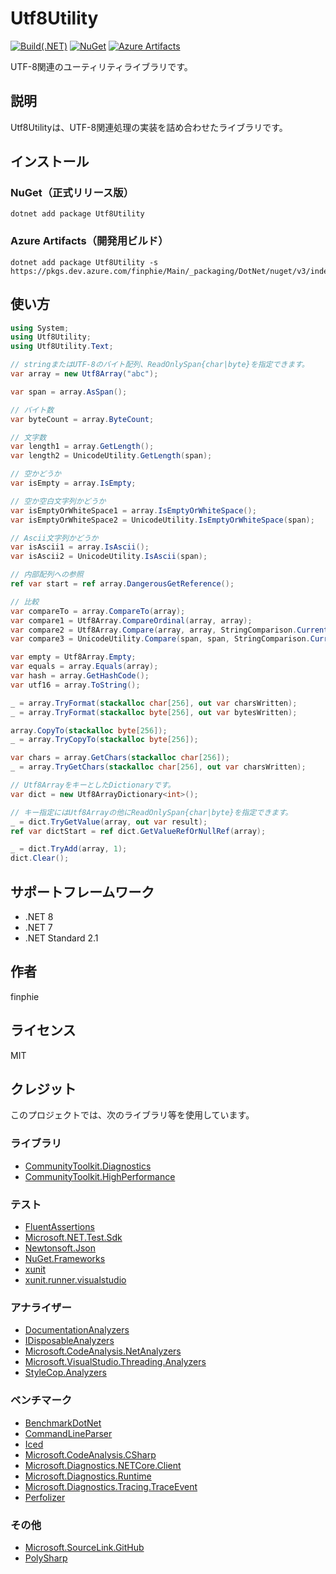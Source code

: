 # Utf8Utility

[![Build(.NET)](https://github.com/finphie/Utf8Utility/actions/workflows/build-dotnet.yml/badge.svg)](https://github.com/finphie/Utf8Utility/actions/workflows/build-dotnet.yml)
[![NuGet](https://img.shields.io/nuget/v/Utf8Utility?color=0078d4&label=NuGet)](https://www.nuget.org/packages/Utf8Utility/)
[![Azure Artifacts](https://feeds.dev.azure.com/finphie/7af9aa4d-c550-43af-87a5-01539b2d9934/_apis/public/Packaging/Feeds/DotNet/Packages/72c69351-0c11-40f2-8853-5712bf32468d/Badge)](https://dev.azure.com/finphie/Main/_artifacts/feed/DotNet/NuGet/Utf8Utility?preferRelease=true)

UTF-8関連のユーティリティライブラリです。

## 説明

Utf8Utilityは、UTF-8関連処理の実装を詰め合わせたライブラリです。

## インストール

### NuGet（正式リリース版）

```shell
dotnet add package Utf8Utility
```

### Azure Artifacts（開発用ビルド）

```shell
dotnet add package Utf8Utility -s https://pkgs.dev.azure.com/finphie/Main/_packaging/DotNet/nuget/v3/index.json
```

## 使い方

```csharp
using System;
using Utf8Utility;
using Utf8Utility.Text;

// stringまたはUTF-8のバイト配列、ReadOnlySpan{char|byte}を指定できます。
var array = new Utf8Array("abc");

var span = array.AsSpan();

// バイト数
var byteCount = array.ByteCount;

// 文字数
var length1 = array.GetLength();
var length2 = UnicodeUtility.GetLength(span);

// 空かどうか
var isEmpty = array.IsEmpty;

// 空か空白文字列かどうか
var isEmptyOrWhiteSpace1 = array.IsEmptyOrWhiteSpace();
var isEmptyOrWhiteSpace2 = UnicodeUtility.IsEmptyOrWhiteSpace(span);

// Ascii文字列かどうか
var isAscii1 = array.IsAscii();
var isAscii2 = UnicodeUtility.IsAscii(span);

// 内部配列への参照
ref var start = ref array.DangerousGetReference();

// 比較
var compareTo = array.CompareTo(array);
var compare1 = Utf8Array.CompareOrdinal(array, array);
var compare2 = Utf8Array.Compare(array, array, StringComparison.CurrentCulture);
var compare3 = UnicodeUtility.Compare(span, span, StringComparison.CurrentCulture);

var empty = Utf8Array.Empty;
var equals = array.Equals(array);
var hash = array.GetHashCode();
var utf16 = array.ToString();

_ = array.TryFormat(stackalloc char[256], out var charsWritten);
_ = array.TryFormat(stackalloc byte[256], out var bytesWritten);

array.CopyTo(stackalloc byte[256]);
_ = array.TryCopyTo(stackalloc byte[256]);

var chars = array.GetChars(stackalloc char[256]);
_ = array.TryGetChars(stackalloc char[256], out var charsWritten);

// Utf8ArrayをキーとしたDictionaryです。
var dict = new Utf8ArrayDictionary<int>();

// キー指定にはUtf8Arrayの他にReadOnlySpan{char|byte}を指定できます。
_ = dict.TryGetValue(array, out var result);
ref var dictStart = ref dict.GetValueRefOrNullRef(array);

_ = dict.TryAdd(array, 1);
dict.Clear();
```

## サポートフレームワーク

- .NET 8
- .NET 7
- .NET Standard 2.1

## 作者

finphie

## ライセンス

MIT

## クレジット

このプロジェクトでは、次のライブラリ等を使用しています。

### ライブラリ

- [CommunityToolkit.Diagnostics](https://github.com/CommunityToolkit/dotnet)
- [CommunityToolkit.HighPerformance](https://github.com/CommunityToolkit/dotnet)

### テスト

- [FluentAssertions](https://github.com/fluentassertions/fluentassertions)
- [Microsoft.NET.Test.Sdk](https://github.com/microsoft/vstest)
- [Newtonsoft.Json](https://github.com/JamesNK/Newtonsoft.Json)
- [NuGet.Frameworks](https://github.com/NuGet/NuGet.Client)
- [xunit](https://github.com/xunit/xunit)
- [xunit.runner.visualstudio](https://github.com/xunit/visualstudio.xunit)

### アナライザー

- [DocumentationAnalyzers](https://github.com/DotNetAnalyzers/DocumentationAnalyzers)
- [IDisposableAnalyzers](https://github.com/DotNetAnalyzers/IDisposableAnalyzers)
- [Microsoft.CodeAnalysis.NetAnalyzers](https://github.com/dotnet/roslyn-analyzers)
- [Microsoft.VisualStudio.Threading.Analyzers](https://github.com/Microsoft/vs-threading)
- [StyleCop.Analyzers](https://github.com/DotNetAnalyzers/StyleCopAnalyzers)

### ベンチマーク

- [BenchmarkDotNet](https://github.com/dotnet/BenchmarkDotNet)
- [CommandLineParser](https://github.com/commandlineparser/commandline)
- [Iced](https://github.com/icedland/iced)
- [Microsoft.CodeAnalysis.CSharp](https://github.com/dotnet/roslyn)
- [Microsoft.Diagnostics.NETCore.Client](https://github.com/dotnet/diagnostics)
- [Microsoft.Diagnostics.Runtime](https://github.com/Microsoft/clrmd)
- [Microsoft.Diagnostics.Tracing.TraceEvent](https://github.com/Microsoft/perfview)
- [Perfolizer](https://github.com/AndreyAkinshin/perfolizer)

### その他

- [Microsoft.SourceLink.GitHub](https://github.com/dotnet/sourcelink)
- [PolySharp](https://github.com/Sergio0694/PolySharp)
